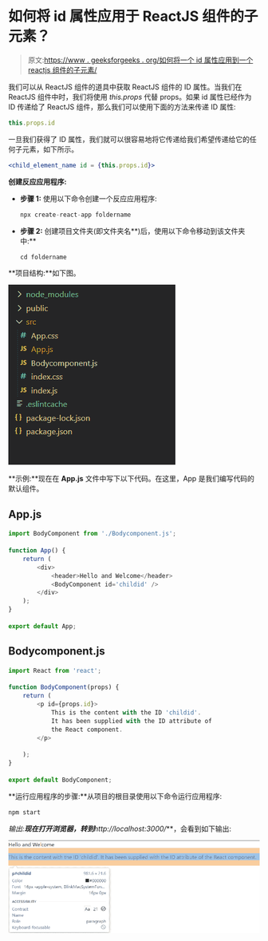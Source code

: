# 如何将 id 属性应用于 ReactJS 组件的子元素？

> 原文:[https://www . geeksforgeeks . org/如何将一个 id 属性应用到一个 reactjs 组件的子元素/](https://www.geeksforgeeks.org/how-to-apply-an-id-attribute-to-a-child-element-of-a-reactjs-component/)

我们可以从 ReactJS 组件的道具中获取 ReactJS 组件的 ID 属性。当我们在 ReactJS 组件中时，我们将使用 *this.props* 代替 props。如果 id 属性已经作为 ID 传递给了 ReactJS 组件，那么我们可以使用下面的方法来传递 ID 属性:

```jsx
this.props.id
```

一旦我们获得了 ID 属性，我们就可以很容易地将它传递给我们希望传递给它的任何子元素，如下所示。

```jsx
<child_element_name id = {this.props.id}>
```

**创建反应应用程序:**

*   **步骤 1:** 使用以下命令创建一个反应应用程序:

    ```jsx
    npx create-react-app foldername
    ```

*   **步骤 2:** 创建项目文件夹(即文件夹名**)后，使用以下命令移动到该文件夹中:**

    ```jsx
    cd foldername
    ```

**项目结构:**如下图。

![](img/9d289915b9312df8bbac72dadce93ab1.png)

**示例:**现在在 **App.js** 文件中写下以下代码。在这里，App 是我们编写代码的默认组件。

## App.js

```jsx
import BodyComponent from './Bodycomponent.js';

function App() {
    return (
        <div>
            <header>Hello and Welcome</header>
            <BodyComponent id='childid' />
        </div>
    );
}

export default App;
```

## Bodycomponent.js

```jsx
import React from 'react';

function BodyComponent(props) {
    return (
        <p id={props.id}>
            This is the content with the ID 'childid'.
            It has been supplied with the ID attribute of 
            the React component.
        </p>

    );
}

export default BodyComponent;
```

**运行应用程序的步骤:**从项目的根目录使用以下命令运行应用程序:

```jsx
npm start
```

**输出:**现在打开浏览器，转到***http://localhost:3000/***，会看到如下输出:

![](img/71a53debe552dd62d4fd315f1fff4dcf.png)